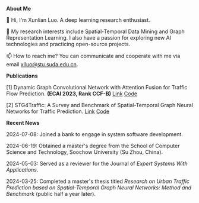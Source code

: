 **About Me**

👋 Hi, I'm Xunlian Luo. A deep learning research enthusiast. 

👀 My research interests include Spatial-Temporal Data Mining and Graph Representation Learning. I also have a passion for exploring new AI technologies and practicing open-source projects.

📫 How to reach me? You can communicate and cooperate with me via email xlluo@stu.suda.edu.cn.

**Publications**

[1] Dynamic Graph Convolutional Network with Attention Fusion for Traffic Flow Prediction. **(ECAI 2023, Rank CCF-B)**  [Link](https://arxiv.org/abs/2302.12598) [Code](https://github.com/trainingl/AFDGCN)

[2] STG4Traffic: A Survey and Benchmark of Spatial-Temporal Graph Neural Networks for Traffic Prediction. [Link](https://arxiv.org/abs/2307.00495) [Code](https://github.com/trainingl/STG4Traffic)

**Recent News**

2024-07-08: Joined a bank to engage in system software development.

2024-06-19: Obtained a master's degree from the School of Computer Science and Technology, Soochow University (Su Zhou, China).

2024-05-03: Served as a reviewer for the Journal of *Expert Systems With Applications*.

2024-03-25: Completed a master's thesis titled *Research on Urban Traffic Prediction based on Spatial-Temporal Graph Neural Networks: Method and Benchmark* (public half a year later).
